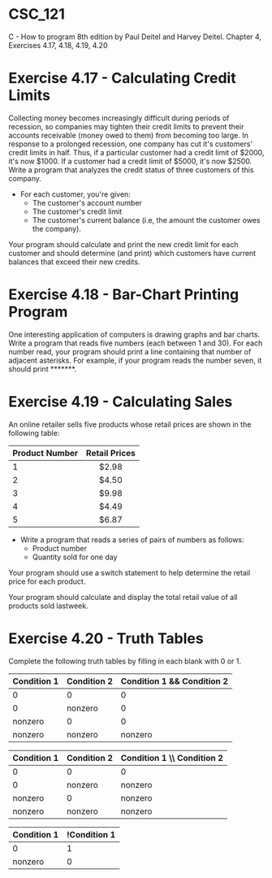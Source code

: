 # CSC_121
C - How to program 8th edition by Paul Deitel and Harvey Deitel. Chapter 4, Exercises 4.17, 4.18, 4.19, 4.20

# Exercise 4.17 - Calculating Credit Limits
Collecting money becomes increasingly difficult during periods of recession, so companies may tighten their credit limits to prevent their accounts receivable (money owed to them) from becoming too large. In response to a prolonged recession, one company has cut it's customers' credit limits in half. Thus, if a particular customer had a credit limit of $2000, it's now $1000. If a customer had a credit limit of $5000, it's now $2500. Write a program that analyzes the credit status of three customers of this company. 

- For each customer, you're given:
    - The customer's account number
    - The customer's credit limit
    - The customer's current balance (i.e, the amount the customer owes the company).
 
 Your program should calculate and print the new credit limit for each customer and should determine (and print) which customers have current balances that exceed their new credits.

# Exercise 4.18 - Bar-Chart Printing Program
One interesting application of computers is drawing graphs and bar charts. Write a program that reads five numbers (each between 1 and 30). For each number read, your program should print a line containing that number of adjacent asterisks. For example, if your program reads the number seven, it should print *******.

# Exercise 4.19 - Calculating Sales
An online retailer sells five products whose retail prices are shown in the following table:

| Product Number| Retail Prices |
| :------------ | :------------:| 
| 1             | $2.98         |
| 2             | $4.50         |  
| 3             | $9.98         | 
| 4             | $4.49         |
| 5             | $6.87         |

- Write a program that reads a series of pairs of numbers as follows:
    - Product number
    - Quantity sold for one day
    
Your program should use a switch statement to help determine the retail price for each product.

Your program should calculate and display the total retail value of all products sold lastweek.

# Exercise 4.20 - Truth Tables
Complete the following truth tables by filling in each blank with 0 or 1.

| Condition 1| Condition 2| Condition 1 && Condition 2|
| :----------| :----------| :-------------------------|
| 0          | 0          | 0                         |
| 0          | nonzero    | 0                         | 
| nonzero    | 0          | 0                         |
| nonzero    | nonzero    | nonzero                   |


| Condition 1| Condition 2| Condition 1 \\\ Condition 2|
| :----------| :----------| :-------------------------|
| 0          | 0          | 0                         |
| 0          | nonzero    | nonzero                   | 
| nonzero    | 0          | nonzero                   |
| nonzero    | nonzero    | nonzero                   |


| Condition 1| !Condition 1|
| :----------| :-----------| 
| 0          | 1           |
| nonzero    | 0           | 
